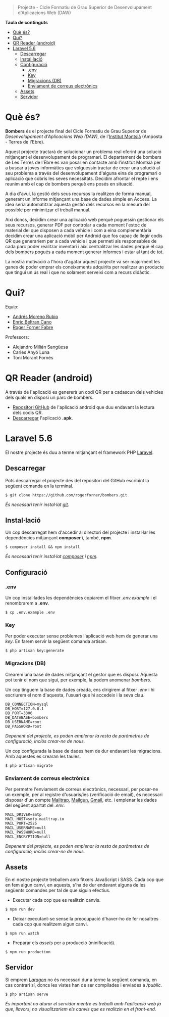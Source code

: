 > Projecte - Cicle Formatiu de Grau Superior de Desenvolupament d'Aplicacions Web (DAW)

**Taula de continguts**

- [Què és?](#que-es)
- [Qui?](#qui)
- [QR Reader (android)](#qr-reader-android)
- [Laravel 5.6](#laravel-56)
	- [Descarregar](#descarregar)
	- [Instal·lació](#instal-lacio)
	- [Configuració](#configuracio)
		- [.env](#env)
		- [Key](#key)
		- [Migracions (DB)](#migracions-db)
		- [Enviament de correus electrònics](#enviament-de-correus-electronics)
	- [Assets](#assets)
	- [Servidor](#servidor)

# Què és?

**Bombers** és el projecte final del Cicle Formatiu de Grau Superior de _Desenvolupament d'Aplicacions Web (DAW)_, de l'[Institut Montsià](http://agora.xtec.cat/insmontsia/) (Amposta - Terres de l'Ebre).

Aquest projecte tractarà de solucionar un problema real oferint una solució mitjançant el desenvolupament de programari. El departament de bombers de Les Terres de l’Ebre es van posar en contacte amb l’institut Montsià per a buscar a joves informàtics que volguessin tractar de crear una solució al seu problema a través del desenvolupament d'alguna eina de programari o aplicació que cobrís les seves necessitats. Decidim afrontar el repte i ens reunim amb el cap de bombers perquè ens posés en situació.

A dia d'avui, la gestió dels seus recursos la realitzen de forma manual, generant un informe mitjançant una base de dades simple en Access. La idea seria automatitzar aquesta gestió dels recursos en la mesura del possible per minimitzar el treball manual.

Així doncs, decidim crear una aplicació web perquè poguessin gestionar els seus recursos, generar PDF per controlar a cada moment l'estoc de material del que disposen a cada vehicle i com a eina complementària decidim crear una aplicació mòbil per Android que fos capaç de llegir codis QR que generaríem per a cada vehicle i que permeti als responsables de cada parc poder realitzar inventari i així centralitzar les dades perquè el cap dels bombers pogués a cada moment generar informes i estar al tant de tot.

La nostra motivació a l'hora d'agafar aquest projecte va ser majorment les ganes de poder emprar els coneixements adquirits per realitzar un producte que tingui un ús real i que no solament serveixi com a recurs didàctic.

# Qui?

Equip:
- [Andrés Moreno Rubio](https://www.linkedin.com/in/andr%C3%A9s-moreno-rubio-49ab1860/)
- [Enric Beltran Cano](https://www.linkedin.com/in/enric-beltran-cano-400264156/)
- [Roger Forner Fabre](https://rogerforner.com)

Professors:
- Alejandro Milián Sangüesa
- Carles Anyó Luna
- Toni Morant Fornés

# QR Reader (android)

A través de l'aplicació es genererà un codi QR per a cadascun dels vehicles dels quals en disposi un parc de bombers.
- [Repositori GitHub](https://github.com/rogerforner/CFGS-DAW-Projecte-BombersQR-TerresEbre) de l'aplicació android que duu endavant la lectura dels codis QR.
- [Descarregar](https://github.com/rogerforner/CFGS-DAW-Projecte-BombersQR-TerresEbre/blob/master/bombers.apk?raw=true) l'aplicació **.apk**.

# Laravel 5.6

El nostre projecte és duu a terme mitjançant el framework PHP [Laravel](https://laravel.com/).

## Descarregar

Pots descarregar el projecte des del repositori del GitHub escribint la següent comanda en la terminal.

```
$ git clone https://github.com/rogerforner/bombers.git
```

_És necessari tenir instal·lat [git](https://git-scm.com/)._

## Instal·lació

Un cop descarregat hem d'accedir al directori del projecte i instal·lar les dependències mitjançant **composer** i, també, **npm**.

```
$ composer install && npm install
```

_És necessari tenir instal·lat [composer](https://getcomposer.org/) i [npm](https://www.npmjs.com/get-npm)._

## Configuració

### .env

Un cop instal·lades les dependències copiarem el fitxer _.env.example_ i el renombrarem a **.env**.

```
$ cp .env.example .env
```

### Key

Per poder executar sense problemes l'aplicació web hem de generar una _key_. En farem servir la següent comanda artisan.

```
$ php artisan key:generate
```

### Migracions (DB)

Crearem una base de dades mitjançant el gestor que es disposi. Aquesta pot tenir el nom que sigui, per exemple, la podem anomenar _bombers_.

Un cop tinguem la base de dades creada, ens dirigirem al fitxer _.env_ i hi escriurem el nom d'aquesta, l'usuari que hi accedeix i la seva clau.

```
DB_CONNECTION=mysql
DB_HOST=127.0.0.1
DB_PORT=3306
DB_DATABASE=bombers
DB_USERNAME=root
DB_PASSWORD=root
```

_Depenent del projecte, es poden emplenar la resta de paràmetres de configuració, inclòs crear-ne de nous._

Un cop configurada la base de dades hem de dur endavant les migracions. Amb aquestes es crearan les taules.

```
$ php artisan migrate
```

### Enviament de correus electrònics

Per permetre l'enviament de correus electrònics, necessari, per posar-ne un exemple, per al registre d'usuaris/ies (verificació de email), és necessari disposar d'un compte [Mailtrap](https://mailtrap.io), [Mailgun](https://www.mailgun.com/), [Gmail](https://www.google.com/gmail/), etc. i emplenar les dades del següent apartat del _.env_.

```
MAIL_DRIVER=smtp
MAIL_HOST=smtp.mailtrap.io
MAIL_PORT=2525
MAIL_USERNAME=null
MAIL_PASSWORD=null
MAIL_ENCRYPTION=null
```

_Depenent del projecte, es poden emplenar la resta de paràmetres de configuració, inclòs crear-ne de nous._

## Assets

En el nostre projecte treballem amb fitxers JavaScript i SASS. Cada cop que en fem algun canvi, en aquests, s'ha de dur endavant alguna de les següents comandes per tal de que siguin efectius.

- Executar cada cop que es realitzin canvis.
```
$ npm run dev
```
- Deixar executant-se sense la preocupació d'haver-ho de fer nosaltres cada cop que realitzem algun canvi.
```
$ npm run watch
```
- Preparar els _assets_ per a producció (minificació).
```
$ npm run production
```

## Servidor

Si emprem _[Laragon](https://laragon.org/)_ no és necessari dur a terme la següent comanda, en cas contrari sí, doncs les vistes han de ser compilades i enviades a _/public_.

```
$ php artisan serve
```

_És important no aturar el servidor mentre es treballi amb l'aplicació web ja que, llavors, no visualitzariem els canvis que es realitzin en el front-end._
